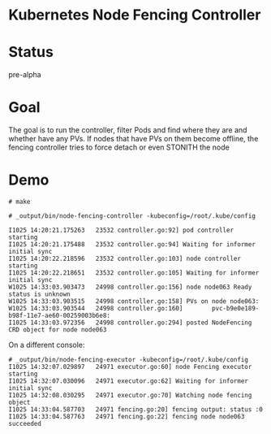 # Kubernetes Node Fencing Controller

# Status
pre-alpha

# Goal
The goal is to run the controller, filter Pods and find where they are and whether have any PVs. 
If nodes that have PVs on them become offline, the fencing controller tries to force detach or even STONITH the node

# Demo

```console
# make

# _output/bin/node-fencing-controller -kubeconfig=/root/.kube/config 

I1025 14:20:21.175263   23532 controller.go:92] pod controller starting
I1025 14:20:21.175488   23532 controller.go:94] Waiting for informer initial sync
I1025 14:20:22.218596   23532 controller.go:103] node controller starting
I1025 14:20:22.218651   23532 controller.go:105] Waiting for informer initial sync
W1025 14:33:03.903473   24998 controller.go:156] node node063 Ready status is unknown
W1025 14:33:03.903515   24998 controller.go:158] PVs on node node063:
W1025 14:33:03.903544   24998 controller.go:160]        pvc-b9e0e189-b98f-11e7-ae60-00259003b6e8:
I1025 14:33:03.972356   24998 controller.go:294] posted NodeFencing CRD object for node node063
```

On a different console:

```console
# _output/bin/node-fencing-executor -kubeconfig=/root/.kube/config
I1025 14:32:07.029897   24971 executor.go:60] node Fencing executor starting
I1025 14:32:07.030096   24971 executor.go:62] Waiting for informer initial sync
I1025 14:32:08.030295   24971 executor.go:70] Watching node fencing object
I1025 14:33:04.587703   24971 fencing.go:20] fencing output: status :0
I1025 14:33:04.587763   24971 fencing.go:22] fencing node node063 succeeded
```
